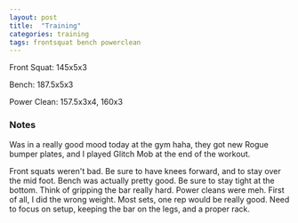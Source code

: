 ```yaml
---
layout: post
title:  "Training"
categories: training
tags: frontsquat bench powerclean
---
```


Front Squat:    145x5x3

Bench:          187.5x5x3

Power Clean:    157.5x3x4, 160x3

### Notes

Was in a really good mood today at the gym haha, they got new Rogue bumper
plates, and I played Glitch Mob at the end of the workout.

Front squats weren't bad. Be sure to have knees forward, and to stay over the
mid foot. Bench was actually pretty good. Be sure to stay tight at the bottom.
Think of gripping the bar really hard. Power cleans were meh. First of all,
I did the wrong weight. Most sets, one rep would be really good. Need to focus
on setup, keeping the bar on the legs, and a proper rack.
